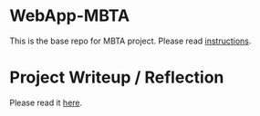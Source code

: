 # WebApp-MBTA
 This is the base repo for MBTA project. Please read [instructions](instructions.md). 

# Project Writeup / Reflection 
Please read it [here](hw3reflection.md).


